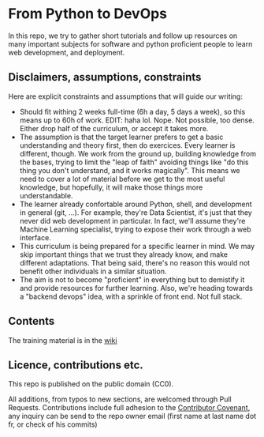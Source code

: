 # From Python to DevOps

In this repo, we try to gather short tutorials and follow up resources on many important subjects for software and python proficient people to learn web development, and deployment.

## Disclaimers, assumptions, constraints

Here are explicit constraints and assumptions that will guide our writing:

- Should fit withing 2 weeks full-time (6h a day, 5 days a week), so this means up to 60h of work. EDIT: haha lol. Nope. Not possible, too dense. Either drop half of the curriculum, or accept it takes more.
- The assumption is that the target learner prefers to get a basic understanding and theory first, then do exercices. Every learner is different, though. We work from the ground up, building knowledge from the bases, trying to limit the "leap of faith" avoiding things like "do this thing you don't understand, and it works magically". This means we need to cover a lot of material before we get to the most useful knowledge, but hopefully, it will make those things more understandable.
- The learner already confortable around Python, shell, and development in general (git, ...). For example, they're Data Scientist, it's just that they never did web development in particular. In fact, we'll assume they're Machine Learning specialist, trying to expose their work through a web interface.
- This curriculum is being prepared for a specific learner in mind. We may skip important things that we trust they already know, and make different adaptations. That being said, there's no reason this would not benefit other individuals in a similar situation.
- The aim is not to become "proficient" in everything but to demistify it and provide resources for further learning. Also, we're heading towards a "backend devops" idea, with a sprinkle of front end. Not full stack.
## Contents

The training material is in the [wiki](https://github.com/ewjoachim/from-python-to-devops/wiki)


## Licence, contributions etc.

This repo is published on the public domain (CC0).

All additions, from typos to new sections, are welcomed through Pull Requests. Contributions include full adhesion to the [Contributor Covenant](https://www.contributor-covenant.org/version/1/4/code-of-conduct), any inquiry can be send to the repo owner email (first name at last name dot fr, or check of his commits)
